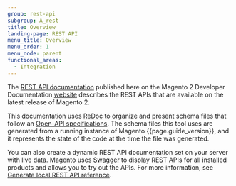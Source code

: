 ```yaml
---
group: rest-api
subgroup: A_rest
title: Overview
landing-page: REST API
menu_title: Overview
menu_order: 1
menu_node: parent
functional_areas:
  - Integration
---
```


The [REST API documentation][] published here on the Magento 2 Developer Documentation [website](https://glossary.magento.com/website) describes the REST APIs that are available on the latest release of Magento 2.

This documentation uses [ReDoc][] to organize and present schema files that follow an [Open-API specifications][].
The schema files this tool uses are generated from a running instance of Magento {{page.guide_version}}, and
it represents the state of the code at the time the file was generated.

You can also create a dynamic REST API documentation set on your server with live data.
Magento uses [Swagger][] to display REST APIs for all installed products and allows you to try out the APIs.
For more information, see [Generate local REST API reference](generate-local.html).

[REST API documentation]: {{site.baseurl}}/redoc/{{page.guide_version}}/index.html
[ReDoc]: https://github.com/Rebilly/ReDoc
[Open-API specifications]: https://github.com/OAI/OpenAPI-Specification
[Swagger]: http://swagger.io/
